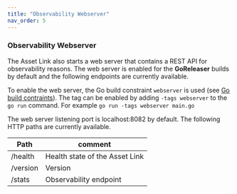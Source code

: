 ```yaml
---
title: "Observability Webserver"
nav_order: 5
---
```


### Observability Webserver

The Asset Link also starts a web server that contains a REST API for observability reasons.
The web server is enabled
for the **GoReleaser** builds by default and the following endpoints are currently available.

To enable the web server, the Go build
constraint `webserver` is used (see [Go build contraints](https://pkg.go.dev/cmd/go#hdr-Build_constraints)).
The tag can be enabled by adding `-tags webserver` to the `go run` command. For example `go run -tags webserver main.go`

The web server listening port is localhost:8082 by default. The following
HTTP paths are currently available.

| Path     | comment                        |
| -------- | ------------------------------ |
| /health  | Health state of the Asset Link |
| /version | Version                        |
| /stats   | Observability endpoint         |
